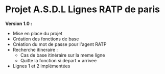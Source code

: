 Projet A.S.D.L Lignes RATP de paris
===================

**Version 1.0 :**

* Mise en place du projet
* Création des fonctions de base
* Création du mot de passe pour l'agent RATP
* Recherche itineraire : 
	* Cas de base itinéraire sur la meme ligne
	* Quitte la fonction si depart = arrivee
* Lignes 1 et 2 implémentées
